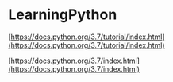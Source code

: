 # LearningPython

[https://docs.python.org/3.7/tutorial/index.html](https://docs.python.org/3.7/tutorial/index.html)

[https://docs.python.org/3.7/index.html](https://docs.python.org/3.7/index.html)
